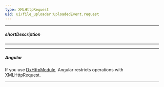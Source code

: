 ```yaml
---
type: XMLHttpRequest
uid: ui/file_uploader:UploadedEvent.request
---
```

---
##### shortDescription
<!-- Description goes here -->

---
---

##### Angular
If you use [DxHttpModule](/Documentation/Guide/Angular_Components/Common_Features/Intercept_HTTP_Requests/), Angular restricts operations with XMLHttpRequest.

---